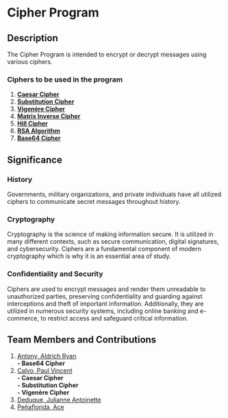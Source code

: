 # Cipher Program

## Description
The Cipher Program is intended to encrypt or decrypt messages using various ciphers. 

### Ciphers to be used in the program
1. [**Caesar Cipher**](https://www.geeksforgeeks.org/caesar-cipher-in-cryptography/ "What is the Caesar Cipher")
2. [**Substitution Cipher**](https://www.geeksforgeeks.org/substitution-cipher/?ref=lbp "What is the Substitution Cipher")
3. [**Vigenère Cipher**](https://www.geeksforgeeks.org/vigenere-cipher/?ref=lbp "What is the Vigenère Cipher")
4. [**Matrix Inverse Cipher**](https://drive.google.com/file/d/181SjApu-I7wvjfqMV1K3UOteTM523CUB/view "What is the Matrix Inverse Cipher")
5. [**Hill Cipher**](https://www.geeksforgeeks.org/hill-cipher/?ref=lbp "What is the Hill Cipher")
6. [**RSA Algorithm**](https://www.geeksforgeeks.org/rsa-algorithm-cryptography/?ref=lbp "What is the RSA Algorithm")
7. [**Base64 Cipher**](https://datacadamia.com/crypto/base64 "What is the Base64 Cipher")


## Significance

### History 
Governments, military organizations, and private individuals have all utilized ciphers to communicate secret messages throughout history.

### Cryptography
Cryptography is the science of making information secure. It is utilized in many different contexts, such as secure communication, digital signatures, and cybersecurity. 
Ciphers are a fundamental component of modern cryptography which is why it is an essential area of study. 

### Confidentiality and Security
Ciphers are used to encrypt messages and render them unreadable to unauthorized parties, preserving confidentiality and guarding against interceptions and theft of important information. Additionally, they are utilized in numerous security systems, including online banking and e-commerce, to restrict access and safeguard critical information.

## Team Members and Contributions
1. [Antony, Aldrich Ryan](https://github.com/MisterCryptic)    
   **- Base64 Cipher**    
2. [Calvo, Paul Vincent](https://github.com/PaulVincent-Calvo)   
   **- Caesar Cipher**    
   **- Substitution Cipher**      
   **- Vigenère Cipher**    
4. [Deduque, Julianne Antoinette](https://github.com/jasd927)
5. [Peñaflorida, Ace](https://github.com/ace-penaflorida-CS1203)
